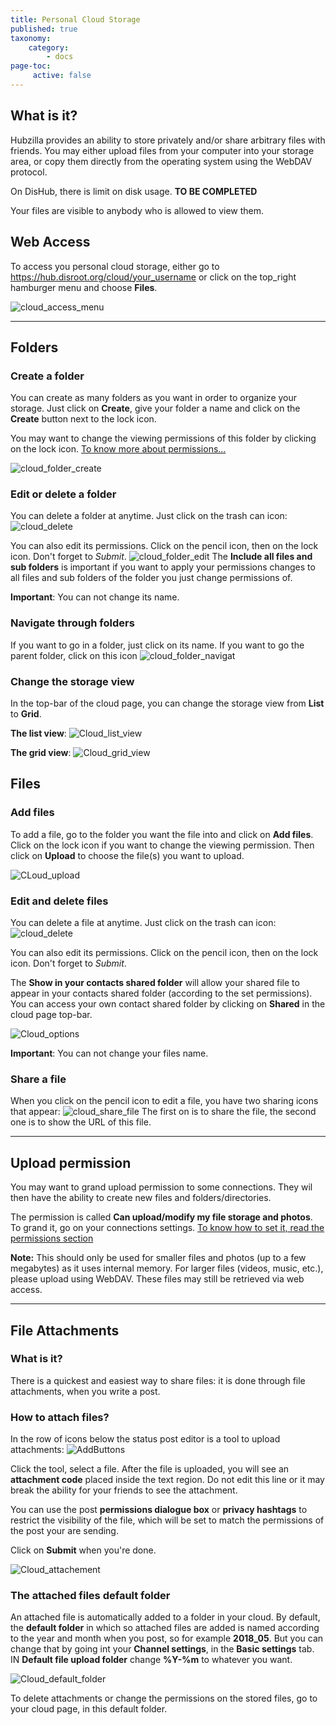 ```yaml
---
title: Personal Cloud Storage
published: true
taxonomy:
    category:
        - docs
page-toc:
     active: false
---
```


## What is it?
Hubzilla provides an ability to store privately and/or share arbitrary files with friends. You may either upload files from your computer into your storage area, or copy them directly from the operating system using the WebDAV protocol.

On DisHub, there is limit on disk usage. **TO BE COMPLETED**

Your files are visible to anybody who is allowed to view them.

## Web Access
To access you personal cloud storage, either go to https://hub.disroot.org/cloud/your_username  or click on the top_right hamburger menu and choose **Files**.

![cloud_access_menu](en/Cloud_access_menu.png)

---
## Folders
### Create a folder
You can create as many folders as you want in order to organize your storage.
Just click on **Create**, give your folder a name and click on the **Create** button next to the lock icon.

You may want to change the viewing permissions of this folder by clicking on the lock icon. [To know more about permissions...](../../04.Permissions)

![cloud_folder_create](en/Cloud_folder_create.gif)


### Edit or delete a folder
You can delete a folder at anytime. Just click on the trash can icon:
![cloud_delete](en/Cloud_delete.png)

You can also edit its permissions. Click on the pencil icon, then on the lock icon. Don't forget to *Submit*.
![cloud_folder_edit](en/Cloud_folder_edit.gif)
The **Include all files and sub folders** is important if you want to apply your permissions changes to all files and sub folders of the folder you just change permissions of.

**Important**: You can not change its name.

### Navigate through folders
If you want to go in a folder, just click on its name. If you want to go the parent folder, click on this icon
![cloud_folder_navigat](en/Cloud_folder_navigate.png)

### Change the storage view
In the top-bar of the cloud page, you can change the storage view from **List** to **Grid**.

**The list view**:
![Cloud_list_view](en/Cloud_list_view.png)

**The grid view**:
![Cloud_grid_view](en/Cloud_grid_view.png)


## Files
### Add files
To add a file, go to the folder you want the file into and click on **Add files**. Click on the lock icon if you want to change the viewing permission. Then click on **Upload** to choose the file(s) you want to upload.

![CLoud_upload](en/Cloud_upload.gif)

### Edit and delete files
You can delete a file at anytime. Just click on the trash can icon:
![cloud_delete](en/Cloud_delete_file.png)

You can also edit its permissions. Click on the pencil icon, then on the lock icon. Don't forget to *Submit*.

The **Show in your contacts shared folder** will allow your shared file to appear in your contacts shared folder (according to the set permissions). You can access your own contact shared folder by clicking on **Shared** in the cloud page top-bar.

![Cloud_options](en/Cloud_options.png)

**Important**: You can not change your files name.

### Share a file
When you click on the pencil icon to edit a file, you have two sharing icons that appear: ![cloud_share_file](en/Cloud_share_file.png)
The first on is to share the file, the second one is to show the URL of this file.

---

## Upload permission
You may want to grand upload permission to some connections. They wil then have the ability to create new files and folders/directories.

The permission is called **Can upload/modify my file storage and photos**. To grand it, go on your connections settings. [To know how to set it, read the permissions section](../../04.Permissions)

**Note:** This should only be used for smaller files and photos (up to a few megabytes) as it uses internal memory. For larger files (videos, music, etc.), please upload using WebDAV. These files may still be retrieved via web access.

---

## File Attachments
### What is it?
There is a quickest and easiest way to share files: it is done through file attachments, when you write a post.

### How to attach files?
In the row of icons below the status post editor is a tool to upload attachments: ![AddButtons](en/AddButtons.png)

Click the tool, select a file. After the file is uploaded, you will see an **attachment code** placed inside the text region. Do not edit this line or it may break the ability for your friends to see the attachment.

You can use the post **permissions dialogue box** or **privacy hashtags** to restrict the visibility of the file, which will be set to match the permissions of the post your are sending.

Click on **Submit** when you're done.

![Cloud_attachement](en/Cloud_attachement.gif)

### The attached files default folder
An attached file is automatically added to a folder in your cloud. By default, the **default folder** in which so attached files are added is named according to the year and month when you post, so for example **2018_05**. But you can change that by going int your **Channel settings**, in the **Basic settings** tab. IN **Default file upload folder** change **%Y-%m** to whatever you want.

![Cloud_default_folder](en/CLoud_default_folder.png)

To delete attachments or change the permissions on the stored files, go to your cloud page, in this default folder.
